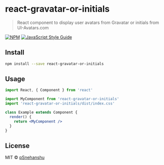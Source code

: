 # react-gravatar-or-initials

> React component to display user avatars from Gravatar or initials from UI-Avatars.com

[![NPM](https://img.shields.io/npm/v/react-gravatar-or-initials.svg)](https://www.npmjs.com/package/react-gravatar-or-initials) [![JavaScript Style Guide](https://img.shields.io/badge/code_style-standard-brightgreen.svg)](https://standardjs.com)

## Install

```bash
npm install --save react-gravatar-or-initials
```

## Usage

```jsx
import React, { Component } from 'react'

import MyComponent from 'react-gravatar-or-initials'
import 'react-gravatar-or-initials/dist/index.css'

class Example extends Component {
  render() {
    return <MyComponent />
  }
}
```

## License

MIT © [pSnehanshu](https://github.com/pSnehanshu)
